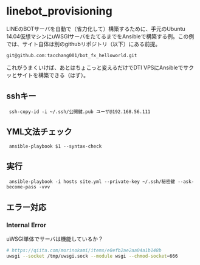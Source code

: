 # linebot_provisioning
LINEのBOTサーバを自動で（省力化して）構築するために、手元のUbuntu 14.04仮想マシンにuWSGIサーバをたてるまでをAnsibleで構築する例。この例では、サイト自体は別のgithubリポジトリ（以下）にある前提。

```
git@github.com:tacchang001/bot_fx_helloworld.git
```

これがうまくいけば、あとはちょこっと変えるだけでDTI VPSにAnsibleでサクッとサイトを構築できる（はず）。

## sshキー

```
 ssh-copy-id -i ~/.ssh/公開鍵.pub ユーザ@192.168.56.111
```

## YML文法チェック

```
 ansible-playbook $1 --syntax-check
```

## 実行

```
 ansible-playbook -i hosts site.yml --private-key ~/.ssh/秘密鍵 --ask-become-pass -vvv
```

##  エラー対応

### Internal Error

uWSGI単体でサーバは機能しているか？


```bash
# https://qiita.com/morinokami/items/e0efb2ae2aa04a1b148b
uwsgi --socket /tmp/uwsgi.sock --module wsgi --chmod-socket=666
```
